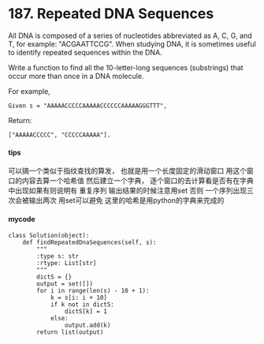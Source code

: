 # 187. Repeated DNA Sequences

All DNA is composed of a series of nucleotides abbreviated as A, C, G, and T, for example: "ACGAATTCCG". When studying DNA, it is sometimes useful to identify repeated sequences within the DNA.

Write a function to find all the 10-letter-long sequences (substrings) that occur more than once in a DNA molecule.

For example,


```
Given s = "AAAAACCCCCAAAAACCCCCCAAAAAGGGTTT",
```


Return:

```
["AAAAACCCCC", "CCCCCAAAAA"].
```

#### tips
可以搞一个类似于指纹查找的算发， 也就是用一个长度固定的滑动窗口 用这个窗口的内容去算一个哈希值 然后建立一个字典， 逐个窗口的去计算看是否有在字典中出现如果有则说明有 重复序列
输出结果的时候注意用set 否则 一个序列出现三次会被输出两次 用set可以避免 这里的哈希是用python的字典来完成的

#### mycode

```
class Solution(object):
    def findRepeatedDnaSequences(self, s):
        """
        :type s: str
        :rtype: List[str]
        """
        dictS = {}
        output = set([])
        for i in range(len(s) - 10 + 1):
            k = s[i: i + 10]
            if k not in dictS:
                dictS[k] = 1
            else:
                output.add(k)
        return list(output)
```
